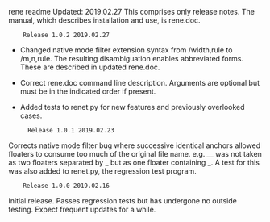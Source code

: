 rene readme
Updated: 2019.02.27
This comprises only release notes. The manual, which describes installation and 
use, is rene.doc.

        Release 1.0.2 2019.02.27
- Changed native mode filter extension syntax from /width,rule to /m,n,rule. 
The resulting disambiguation enables abbreviated forms. These are described in
updated rene.doc.
- Correct rene.doc command line description. Arguments are optional but must
be in the indicated order if present.
- Added tests to renet.py for new features and previously overlooked cases.

        Release 1.0.1 2019.02.23
Corrects native mode filter bug where successive identical anchors allowed 
floaters to consume too much of the original file name. e.g. *_*_ was not taken 
as two floaters separated by _ but as one floater containing _. A test for this
was also added to renet.py, the regression test program.

        Release 1.0.0 2019.02.16
Initial release. Passes regression tests but has undergone no outside testing.
Expect frequent updates for a while.
